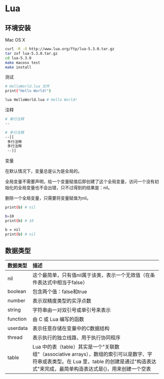 # Lua

## 环境安装
Mac OS X
```bash
curl -R -O http://www.lua.org/ftp/lua-5.3.0.tar.gz
tar zxf lua-5.3.0.tar.gz
cd lua-5.3.0
make macosx test
make install
```
测试
```bash
# HelloWorld.lua 文件
print("Hello World!")

lua HelloWorld.lua # Hello World!

```

注释
```bash
# 单行注释
--

# 多行注释
--[[
 多行注释
 多行注释
 --]]
```

变量

在默认情况下，变量总是认为是全局的。

全局变量不需要声明，给一个变量赋值后即创建了这个全局变量，访问一个没有初始化的全局变量也不会出错，只不过得到的结果是：nil。

删除一个全局变量，只需要将变量赋值为nil。
```bash
print(b) # nil

b=10
print(b) # 10

b = nil
print(b) # nil
```


## 数据类型

| 数据类型 | 描述 |
|:---|:---|
| nil | 这个最简单，只有值nil属于该类，表示一个无效值（在条件表达式中相当于false） | u8 |
| boolean | 包含两个值：false和true |
| number | 表示双精度类型的实浮点数 |
| string | 字符串由一对双引号或单引号来表示 |
| function | 由 C 或 Lua 编写的函数 |
| userdata | 表示任意存储在变量中的C数据结构 |
| thread | 表示执行的独立线路，用于执行协同程序 |
| table	 | Lua 中的表（table）其实是一个"关联数组"（associative arrays），数组的索引可以是数字、字符串或表类型。在 Lua 里，table 的创建是通过"构造表达式"来完成，最简单构造表达式是{}，用来创建一个空表 |


## 
